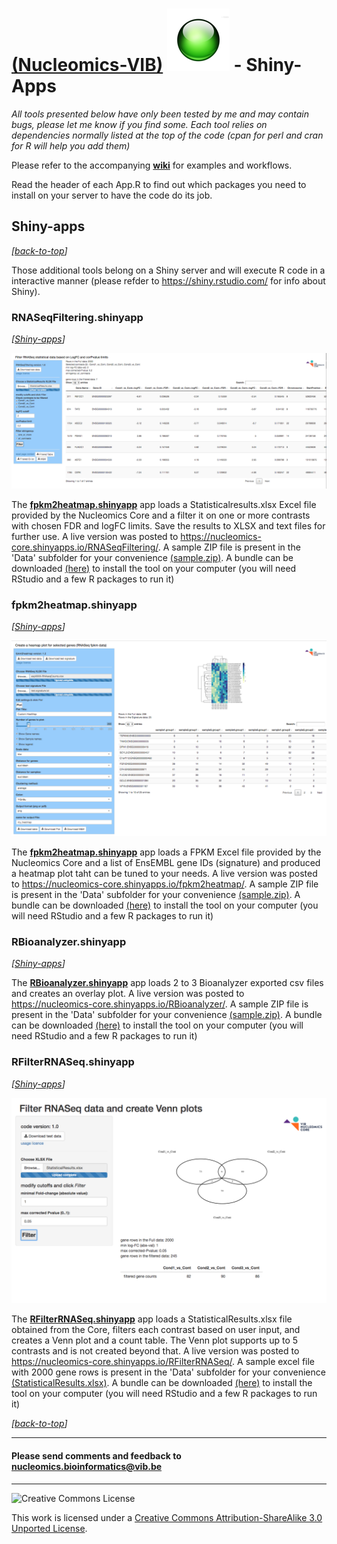 [(Nucleomics-VIB)](https://github.com/Nucleomics-VIB)
![shiny-apps](pictures/shiny.png) - Shiny-Apps
==========

*All tools presented below have only been tested by me and may contain bugs, please let me know if you find some. Each tool relies on dependencies normally listed at the top of the code (cpan for perl and cran for R will help you add them)*

Please refer to the accompanying **[wiki](https://github.com/Nucleomics-VIB/shiny-apps/wiki)** for examples and workflows.

Read the header of each App.R to find out which packages you need to install on your server to have the code do its job.

## Shiny-apps
*[[back-to-top](#top)]*  

Those additional tools belong on a Shiny server and will execute R code in a interactive manner (please refder to https://shiny.rstudio.com/ for info about Shiny).


### **RNASeqFiltering.shinyapp** 
*[[Shiny-apps](#shiny-apps)]*

![RNASeqFiltering](pictures/RNASeqFiltering.png)

The **[fpkm2heatmap.shinyapp](RNASeqFiltering)** app loads a Statisticalresults.xlsx Excel file provided by the Nucleomics Core and a filter it on one or more contrasts with chosen FDR and logFC limits. Save the results to XLSX and text files for further use. A live version was posted to https://nucleomics-core.shinyapps.io/RNASeqFiltering/. A sample ZIP file is present in the 'Data' subfolder for your convenience [(sample.zip)](https://github.com/Nucleomics-VIB/Shiny-apps/raw/master/RNASeqFiltering/Data/sample.zip). A bundle can be downloaded [(here)](https://github.com/Nucleomics-VIB/Shiny-apps/raw/master/RNASeqFiltering/Data/RNASeqFiltering-bundle.zip) to install the tool on your computer (you will need RStudio and a few R packages to run it)

### **fpkm2heatmap.shinyapp** 
*[[Shiny-apps](#shiny-apps)]*

![fpkm2heatmap](pictures/fpkm2heatmap.png)

The **[fpkm2heatmap.shinyapp](fpkm2heatmap)** app loads a FPKM Excel file provided by the Nucleomics Core and a list of EnsEMBL gene IDs (signature) and produced a heatmap plot taht can be tuned to your needs. A live version was posted to https://nucleomics-core.shinyapps.io/fpkm2heatmap/. A sample ZIP file is present in the 'Data' subfolder for your convenience [(sample.zip)](https://github.com/Nucleomics-VIB/Shiny-apps/raw/master/fpkm2heatmap/Data/sample.zip). A bundle can be downloaded [(here)](https://github.com/Nucleomics-VIB/Shiny-apps/raw/master/fpkm2heatmap/Data/fpkm2heatmap-bundle.zip) to install the tool on your computer (you will need RStudio and a few R packages to run it)

### **RBioanalyzer.shinyapp** 
*[[Shiny-apps](#shiny-apps)]*

The **[RBioanalyzer.shinyapp](RBioanalyzer)** app loads 2 to 3 Bioanalyzer exported csv files and creates an overlay plot. A live version was posted to https://nucleomics-core.shinyapps.io/RBioanalyzer/. A sample ZIP file is present in the 'Data' subfolder for your convenience [(sample.zip)](https://github.com/Nucleomics-VIB/Shiny-apps/raw/master/RBioanalyzer/Data/sample.zip). A bundle can be downloaded [(here)](https://github.com/Nucleomics-VIB/Shiny-apps/raw/master/RBioanalyzer/Data/RBioanalyzer-bundle.zip) to install the tool on your computer (you will need RStudio and a few R packages to run it)

### **RFilterRNASeq.shinyapp** 
*[[Shiny-apps](#shiny-apps)]*

![RFilterRNASeq](pictures/RFilterRNASeq.png)

The **[RFilterRNASeq.shinyapp](RFilterRNASeq)** app loads a StatisticalResults.xlsx file obtained from the Core, filters each contrast based on user input, and creates a Venn plot and a count table. The Venn plot supports up to 5 contrasts and is not created beyond that. A live version was posted to https://nucleomics-core.shinyapps.io/RFilterRNASeq/. A sample excel file with 2000 gene rows is present in the 'Data' subfolder for your convenience [(StatisticalResults.xlsx)](https://github.com/Nucleomics-VIB/Shiny-apps/raw/master/RFilterRNASeq/Data/StatisticalResults.xlsx). A bundle can be downloaded [(here)](https://github.com/Nucleomics-VIB/Shiny-apps/raw/master/RFilterRNASeq/Data/RFilterRNASeq-bundle.zip) to install the tool on your computer (you will need RStudio and a few R packages to run it)


*[[back-to-top](#top)]*  

<hr>

<h4>Please send comments and feedback to <a href="mailto:nucleomics.bioinformatics@vib.be">nucleomics.bioinformatics@vib.be</a></h4>

<hr>

![Creative Commons License](http://i.creativecommons.org/l/by-sa/3.0/88x31.png?raw=true)

This work is licensed under a [Creative Commons Attribution-ShareAlike 3.0 Unported License](http://creativecommons.org/licenses/by-sa/3.0/).
